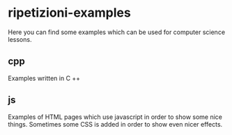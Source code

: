 # ripetizioni-examples

Here you can find some examples which can be used for computer science lessons.

## cpp

Examples written in C ++

## js

Examples of HTML pages which use javascript in order to show some nice things. Sometimes some CSS is added in order to show even nicer effects.